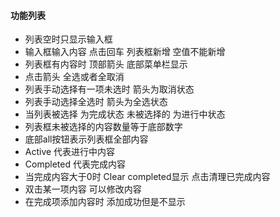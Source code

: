 #### 功能列表
+ 列表空时只显示输入框
+ 输入框输入内容 点击回车 列表框新增 空值不能新增
+ 列表框有内容时 顶部箭头 底部菜单栏显示
+ 点击箭头 全选或者全取消
+ 列表手动选择有一项未选时 箭头为取消状态
+ 列表手动选择全选时 箭头为全选状态
+ 当列表被选择 为完成状态 未被选择的 为进行中状态
+ 列表框未被选择的内容数量等于底部数字
+ 底部all按钮表示列表框全部内容
+ Active 代表进行中内容
+ Completed 代表完成内容
+ 当完成内容大于0时 Clear completed显示 点击清理已完成内容
+ 双击某一项内容 可以修改内容
+ 在完成项添加内容时 添加成功但是不显示